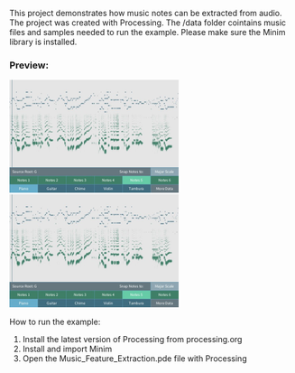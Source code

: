 
This project demonstrates how music notes can be extracted from audio. The project was created with Processing.
The /data folder cointains music files and samples needed to run the example. 
Please make sure the Minim library is installed.

### Preview:

<img width="300px" src="preview/preview1.jpg" />  &emsp; <img width="300px" src="preview/preview1.jpg" />



How to run the example:

1. Install the latest version of Processing from processing.org 
2. Install and import Minim
3. Open the Music_Feature_Extraction.pde file with Processing
